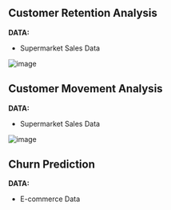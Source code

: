 ## Customer Retention Analysis

**DATA:**  
- Supermarket Sales Data

![image](https://github.com/nacknatthawit/MADT8101-Customer-Analytics/assets/115746160/ecbf7dde-77ca-4e2d-ae53-71deefe1e5c8)

## Customer Movement Analysis

**DATA:**  
- Supermarket Sales Data

![image](https://github.com/nacknatthawit/MADT8101-Customer-Analytics/assets/115746160/1d8043db-9290-49e6-b2ca-7bacd41b5a31)

## Churn Prediction

**DATA:**  
- E-commerce Data

